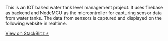This is an IOT based water tank level management project. It uses firebase as backend and NodeMCU as the micrcontroller for capturing sensor data from water tanks. The data from sensors is captured and displayed on the following website in realtime. 

[View on StackBlitz ⚡️](https://stackblitz.com/edit/iot-tank)
